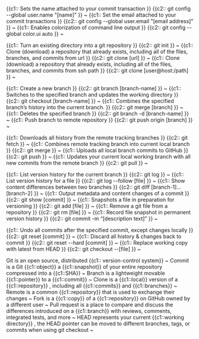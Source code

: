 {{c1::  Sets the name attached to your commit transaction }}  {{c2::   git config --global user.name "[name]" }} ~
{{c1::  Set the email attached to your commit transactions }}  {{c2::   git config --global user.email "[email address]" }} ~
{{c1::  Enables colorization of command line output }}  {{c2::   git config --global color.ui auto }} ~

{{c1::  Turn an existing directory into a git repository }}  {{c2::   git init }} ~
{{c1::  Clone (download) a repository that already exists, including all of the files, branches, and commits from url }}  {{c2::   git clone [url]  }} ~
{{c1::  Clone (download) a repository that already exists, including all of the files, branches, and commits from ssh path }}  {{c2::   git clone   [user@host:/path] }} ~

{{c1::  Create a new branch }}  {{c2::   git branch [branch-name] }} ~
{{c1::  Switches to the specified branch and updates the working directory }}  {{c2::   git checkout [branch-name] }} ~
{{c1::  Combines the specified branch’s history into the current branch. }}  {{c2::   git merge [branch] }} ~
{{c1::  Deletes the specified branch }}  {{c2::   git branch -d [branch-name] }} ~
{{c1::  Push branch to remote repository }}  {{c2::   git push origin [branch] }} ~

{{c1::  Downloads all history from the remote tracking branches }}  {{c2::   git fetch }} ~
{{c1::  Combines remote tracking branch into current local branch }}  {{c2::   git merge }} ~
{{c1::  Uploads all local branch commits to GitHub }}  {{c2::   git push }} ~
{{c1::  Updates your current local working branch with all new commits from the remote branch }}  {{c2::   git pull }} ~

{{c1::  List version history for the current branch }}  {{c2::   git log }} ~
{{c1::  List version history for a file }}  {{c2::   git log --follow [file] }} ~
{{c1::  Show content differences between two branches }}  {{c2::   git diff [branch-1]…[branch-2] }} ~
{{c1::  Output metadata and content changes of a commit }}  {{c2::   git show [commit] }} ~
{{c1::  Snapshots a file in preparation for versioning }}  {{c2::   git add [file] }} ~
{{c1::  Remove a git file from a repository }}  {{c2::   git rm [file] }} ~
{{c1::  Record file snapshot in permanent version history }}  {{c2::   git commit -m “[description text]” }} ~

{{c1::  Undo all commits after the specified commit, except changes locally }}  {{c2::   git reset [commit] }} ~
{{c1::  Discard all history & changes back to commit }}  {{c2::   git reset --hard [commit] }} ~
{{c1::  Replace working copy with latest from HEAD }}  {{c2::   git checkout --[file] }} ~


Git is an open source, distributed {{c1:: version-control system}} ~
Commit is a Git {{c1::object}}  a {{c1::snapshot}}  of your entire repository compressed into a {{c1::SHA}}   ~
Branch is a lightweight movable {{c1::pointer}}  to a {{c1::commit}}  ~
Clone is a {{c1::local}}  version of a {{c1::repository}} , including all {{c1::commits}}  and {{c1::branches}}  ~
Remote is a common {{c1::repository}}  that is used to exchange their changes ~
Fork is a {{c1::copy}}  of a {{c1::repository}}  on GitHub owned by a different user ~
Pull request is a place to compare and discuss the differences introduced on a {{c1::branch}}  with reviews, comments, integrated tests, and more ~
HEAD represents your current {{c1::working directory}} , the HEAD pointer can be moved to different branches, tags, or commits when using git checkout ~

